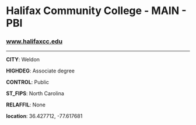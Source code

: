 # Halifax Community College - MAIN - PBI
### www.halifaxcc.edu
---
**CITY**: Weldon

**HIGHDEG**: Associate degree

**CONTROL**: Public

**ST_FIPS**: North Carolina

**RELAFFIL**: None

**location**: 36.427712, -77.617681